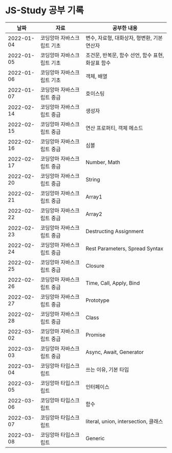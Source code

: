 # JS-Study 공부 기록

| 날짜 | 자료 | 공부한 내용 |
|------|---|---|
| 2022-01-04 | 코딩앙마 자바스크립트 기초 | 변수, 자료형, 대화상자, 형변환, 기본 연산자 |
| 2022-01-05 | 코딩앙마 자바스크립트 기초 | 조건문, 반복문, 함수 선언, 함수 표현, 화살표 함수 |
| 2022-01-06 | 코딩앙마 자바스크립트 기초 | 객체, 배열 |
| 2022-01-07 | 코딩앙마 자바스크립트 중급 | 호이스팅 |
| 2022-02-14 | 코딩앙마 자바스크립트 중급 | 생성자 |
| 2022-02-15 | 코딩앙마 자바스크립트 중급 | 연산 프로퍼티, 객체 메소드 |
| 2022-02-16 | 코딩앙마 자바스크립트 중급 | 심볼 |
| 2022-02-17 | 코딩앙마 자바스크립트 중급 | Number, Math |
| 2022-02-20 | 코딩앙마 자바스크립트 중급 | String |
| 2022-02-21 | 코딩앙마 자바스크립트 중급 | Array1 |
| 2022-02-22 | 코딩앙마 자바스크립트 중급 | Array2 |
| 2022-02-23 | 코딩앙마 자바스크립트 중급 | Destructing Assignment |
| 2022-02-24 | 코딩앙마 자바스크립트 중급 | Rest Parameters, Spread Syntax |
| 2022-02-25 | 코딩앙마 자바스크립트 중급 | Closure |
| 2022-02-26 | 코딩앙마 자바스크립트 중급 | Time, Call, Apply, Bind |
| 2022-02-27 | 코딩앙마 자바스크립트 중급 | Prototype |
| 2022-02-28 | 코딩앙마 자바스크립트 중급 | Class |
| 2022-03-02 | 코딩앙마 자바스크립트 중급 | Promise |
| 2022-03-03 | 코딩앙마 자바스크립트 중급 | Async, Await, Generator |
| 2022-03-04 | 코딩앙마 타입스크립트 | 쓰는 이유, 기본 타입 |
| 2022-03-05 | 코딩앙마 타입스크립트 | 인터페이스 |
| 2022-03-06 | 코딩앙마 타입스크립트 | 함수 |
| 2022-03-07 | 코딩앙마 타입스크립트 | literal, union, intersection, 클래스 |
| 2022-03-08 | 코딩앙마 타입스크립트 | Generic |